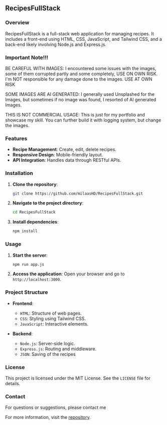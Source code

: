## RecipesFullStack

### Overview
RecipesFullStack is a full-stack web application for managing recipes. It includes a front-end using HTML, CSS, JavaScript, and Tailwind CSS, and a back-end likely involving Node.js and Express.js.

### Important Note!!!
BE CAREFUL WITH IMAGES: I encountered some issues with the images, some of them corrupted partly and some completely, USE ON OWN RISK. I'm NOT responsible for any damage done to the images.
USE AT OWN RISK

SOME IMAGES ARE AI GENERATED: I generally used Unsplashed for the Images, but sometimes if no image was found, I resorted of AI generated Images.

THIS IS NOT COMMERCIAL USAGE: This is just for my portfolio and showcase my skill. You can further build it with logging system, but change the images.

### Features
- **Recipe Management**: Create, edit, delete recipes.
- **Responsive Design**: Mobile-friendly layout.
- **API Integration**: Handles data through RESTful APIs.

### Installation

1. **Clone the repository**:
   ```bash
   git clone https://github.com/milaasHD/RecipesFullStack.git
   ```
2. **Navigate to the project directory**:
   ```bash
   cd RecipesFullStack
   ```
3. **Install dependencies**:
   ```bash
   npm install
   ```

### Usage

1. **Start the server**:
   ```bash
   npm run app.js
   ```
2. **Access the application**:
   Open your browser and go to `http://localhost:3000`.

### Project Structure

- **Frontend**:
  - `HTML`: Structure of web pages.
  - `CSS`: Styling using Tailwind CSS.
  - `JavaScript`: Interactive elements.

- **Backend**:
  - `Node.js`: Server-side logic.
  - `Express.js`: Routing and middleware.
  - `JSON`: Saving of the recipes

### License
This project is licensed under the MIT License. See the `LICENSE` file for details.

### Contact
For questions or suggestions, please contact me

For more information, visit the [repository](https://github.com/milaasHD/RecipesFullStack).
